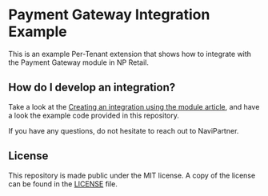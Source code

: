 # Payment Gateway Integration Example
This is an example Per-Tenant extension that shows how to integrate
with the Payment Gateway module in NP Retail.

## How do I develop an integration?
Take a look at the [Creating an integration using the module article](./Documentation/CreatingAnIntegration.md),
and have a look the example code provided in this repository.

If you have any questions, do not hesitate to reach out to NaviPartner.

## License
This repository is made public under the MIT license. A copy of the
license can be found in the [LICENSE](./LICENSE) file.
